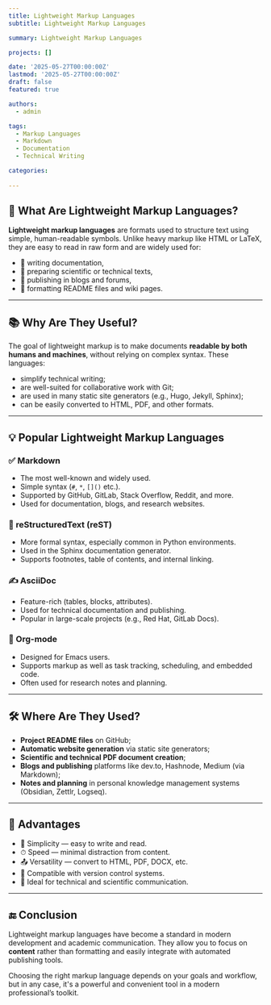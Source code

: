 ```yaml
---
title: Lightweight Markup Languages
subtitle: Lightweight Markup Languages

summary: Lightweight Markup Languages

projects: []

date: '2025-05-27T00:00:00Z'
lastmod: '2025-05-27T00:00:00Z'
draft: false
featured: true

authors:
  - admin

tags:
  - Markup Languages
  - Markdown
  - Documentation
  - Technical Writing

categories:
  
---
```


## 🧾 What Are Lightweight Markup Languages?

**Lightweight markup languages** are formats used to structure text using simple, human-readable symbols. Unlike heavy markup like HTML or LaTeX, they are easy to read in raw form and are widely used for:

- 📄 writing documentation,
- 📝 preparing scientific or technical texts,
- 📢 publishing in blogs and forums,
- 🧰 formatting README files and wiki pages.

---

## 📚 Why Are They Useful?

The goal of lightweight markup is to make documents **readable by both humans and machines**, without relying on complex syntax. These languages:

- simplify technical writing;
- are well-suited for collaborative work with Git;
- are used in many static site generators (e.g., Hugo, Jekyll, Sphinx);
- can be easily converted to HTML, PDF, and other formats.

---

## 💡 Popular Lightweight Markup Languages

### ✅ Markdown
- The most well-known and widely used.
- Simple syntax (`#`, `*`, `[]()` etc.).
- Supported by GitHub, GitLab, Stack Overflow, Reddit, and more.
- Used for documentation, blogs, and research websites.

### 🧩 reStructuredText (reST)
- More formal syntax, especially common in Python environments.
- Used in the Sphinx documentation generator.
- Supports footnotes, table of contents, and internal linking.

### ✍️ AsciiDoc
- Feature-rich (tables, blocks, attributes).
- Used for technical documentation and publishing.
- Popular in large-scale projects (e.g., Red Hat, GitLab Docs).

### 🧬 Org-mode
- Designed for Emacs users.
- Supports markup as well as task tracking, scheduling, and embedded code.
- Often used for research notes and planning.

---

## 🛠 Where Are They Used?

- **Project README files** on GitHub;
- **Automatic website generation** via static site generators;
- **Scientific and technical PDF document creation**;
- **Blogs and publishing** platforms like dev.to, Hashnode, Medium (via Markdown);
- **Notes and planning** in personal knowledge management systems (Obsidian, Zettlr, Logseq).

---

## 📌 Advantages

- 🧠 Simplicity — easy to write and read.
- ⏱ Speed — minimal distraction from content.
- 📤 Versatility — convert to HTML, PDF, DOCX, etc.
- 👥 Compatible with version control systems.
- 🎯 Ideal for technical and scientific communication.

---

## 🔚 Conclusion

Lightweight markup languages have become a standard in modern development and academic communication. They allow you to focus on **content** rather than formatting and easily integrate with automated publishing tools.  

Choosing the right markup language depends on your goals and workflow, but in any case, it's a powerful and convenient tool in a modern professional’s toolkit.


